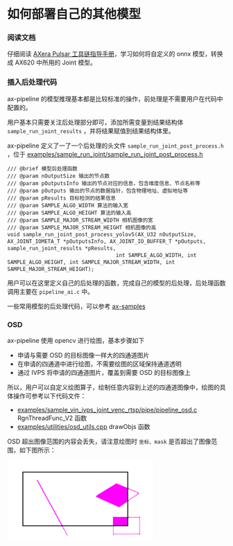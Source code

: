 # 如何部署自己的其他模型

### 阅读文档

仔细阅读 [AXera Pulsar 工具链指导手册](https://pulsar-docs.readthedocs.io/zh_CN/latest/index.html)，学习如何将自定义的 onnx 模型，转换成 AX620 中所用的 Joint 模型。

### 插入后处理代码
  
ax-pipeline 的模型推理基本都是比较标准的操作，前处理是不需要用户在代码中配置的。

用户基本只需要关注后处理部分即可，添加所需变量到结果结构体 ```sample_run_joint_results``` ，并将结果赋值到结果结构体里。

ax-pipeline 定义了一了一个后处理的头文件 ```sample_run_joint_post_process.h``` ，位于 [examples/sample_run_joint/sample_run_joint_post_process.h](../examples/sample_run_joint/sample_run_joint_post_process.h)

```
/// @brief 模型后处理函数
/// @param nOutputSize 输出的节点数
/// @param pOutputsInfo 输出的节点对应的信息，包含维度信息、节点名称等
/// @param pOutputs 输出的节点的数据指针，包含物理地址、虚拟地址等
/// @param pResults 目标检测的结果信息
/// @param SAMPLE_ALGO_WIDTH 算法的输入宽
/// @param SAMPLE_ALGO_HEIGHT 算法的输入高
/// @param SAMPLE_MAJOR_STREAM_WIDTH 相机图像的宽
/// @param SAMPLE_MAJOR_STREAM_HEIGHT 相机图像的高
void sample_run_joint_post_process_yolov5(AX_U32 nOutputSize, AX_JOINT_IOMETA_T *pOutputsInfo, AX_JOINT_IO_BUFFER_T *pOutputs, sample_run_joint_results *pResults,
                                   int SAMPLE_ALGO_WIDTH, int SAMPLE_ALGO_HEIGHT, int SAMPLE_MAJOR_STREAM_WIDTH, int SAMPLE_MAJOR_STREAM_HEIGHT);
```

用户可以在这里定义自己的后处理的函数，完成自己的模型的后处理，后处理函数调用主要在 ```pipeline_ai.c``` 中。

一些常用模型的后处理代码，可以参考 [ax-samples](https://github.com/AXERA-TECH/ax-samples)

### OSD 
ax-pipeline 使用 opencv 进行绘图，基本步骤如下
- 申请与需要 OSD 的目标图像一样大的四通道图片
- 在申请的四通道中进行绘图，不需要绘图的区域保持通道透明
- 通过 IVPS 将申请的四通道图片，覆盖到需要 OSD 的目标图像上
  
所以，用户可以自定义绘图算子，绘制任意内容到上述的四通道图像中，绘图的具体操作可参考以下代码文件：
- [examples/sample_vin_ivps_joint_venc_rtsp/pipe/pipeline_osd.c](../examples/sample_vin_ivps_joint_venc_rtsp/pipe/pipeline_osd.c) RgnThreadFunc_V2 函数
- [examples/utilities/osd_utils.cpp](../examples/utilities/osd_utils.cpp) drawObjs 函数

OSD 超出图像范围的内容会丢失，请注意绘图时 ```坐标、mask``` 是否超出了图像范围，如下图所示：

![](OSD.png)